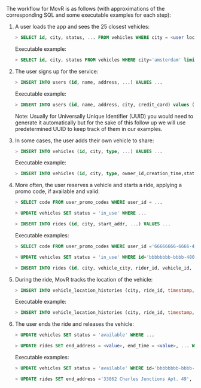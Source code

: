 The workflow for MovR is as follows (with approximations of the corresponding SQL and some executable examples for each step):

1. A user loads the app and sees the 25 closest vehicles:

    ~~~ sql
    > SELECT id, city, status, ... FROM vehicles WHERE city = <user location>
    ~~~
    
    Executable example:
    
    ~~~ sql
    > SELECT id, city, status FROM vehicles WHERE city='amsterdam' limit 25;
    ~~~   

2. The user signs up for the service:

    ~~~ sql
    > INSERT INTO users (id, name, address, ...) VALUES ...
    ~~~
    
     Executable example:
     
     ~~~ sql
    > INSERT INTO users (id, name, address, city, credit_card) values ('66666666-6666-4400-8000-00000000000f','Mariah Lam','88194 Angela Gardens Suite 60','amsterdam','123245696');
    ~~~      
    
    Note: Usually for Universally Unique Identifier (UUID) you would need to generate it automatically but for the sake of this follow up we will use predetermined UUID to keep track of them in our examples.

3. In some cases, the user adds their own vehicle to share:

    ~~~ sql
    > INSERT INTO vehicles (id, city, type, ...) VALUES ...
    ~~~
    
    Executable example:
    
     ~~~ sql
    > INSERT INTO vehicles (id, city, type, owner_id,creation_time,status, current_location, ext) VALUES ('ffffffff-ffff-4400-8000-00000000000f','amsterdam', 'skateboard','66666666-6666-4400-8000-00000000000f',current_timestamp(),'available','88194 Angela Gardens Suite 60','{"color": "blue"}');
    ~~~   
4. More often, the user reserves a vehicle and starts a ride, applying a promo code, if available and valid:

    ~~~ sql
    > SELECT code FROM user_promo_codes WHERE user_id = ...
    ~~~

    ~~~ sql
    > UPDATE vehicles SET status = 'in_use' WHERE ...
    ~~~

    ~~~ sql
    > INSERT INTO rides (id, city, start_addr, ...) VALUES ...
    ~~~
    
    Executable examples:
    
    ~~~ sql
    > SELECT code FROM user_promo_codes WHERE user_id ='66666666-6666-4400-8000-00000000000f';
    ~~~

    ~~~ sql
    > UPDATE vehicles SET status = 'in_use' WHERE id='bbbbbbbb-bbbb-4800-8000-00000000000b';
    ~~~

    ~~~ sql
    > INSERT INTO rides (id, city, vehicle_city, rider_id, vehicle_id, start_address,end_address, start_time, end_time, revenue) VALUES ('cd032f56-cf1a-4800-8000-00000000066f', 'amsterdam','amsterdam','66666666-6666-4400-8000-00000000000f','bbbbbbbb-bbbb-4800-8000-00000000000b','70458 Mary Crest','',TIMESTAMP '2020-10-01 10:00:00.123456',NULL,0.0);
    ~~~    

5. During the ride, MovR tracks the location of the vehicle:   

    ~~~ sql
    > INSERT INTO vehicle_location_histories (city, ride_id, timestamp, lat, long) VALUES ...
    ~~~
    
    Executable example:
    
    ~~~ sql
    > INSERT INTO vehicle_location_histories (city, ride_id, timestamp, lat, long) VALUES ('amsterdam','cd032f56-cf1a-4800-8000-00000000066f',current_timestamp(), -101, 60);
    ~~~    
    

6. The user ends the ride and releases the vehicle:

    ~~~ sql
    > UPDATE vehicles SET status = 'available' WHERE ...
    ~~~

    ~~~ sql
    > UPDATE rides SET end_address = <value>, end_time = <value>, ... WHERE ...
    ~~~
    
    Executable examples:
    
    ~~~ sql
    > UPDATE vehicles SET status = 'available' WHERE id='bbbbbbbb-bbbb-4800-8000-00000000000b';
    ~~~

    ~~~ sql
    > UPDATE rides SET end_address ='33862 Charles Junctions Apt. 49', end_time=TIMESTAMP '2020-10-01 10:30:00.123456', revenue=88.6 where id='cd032f56-cf1a-4800-8000-00000000066f';
    ~~~
